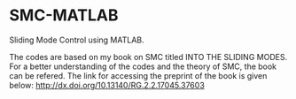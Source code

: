 # SMC-MATLAB
Sliding Mode Control using MATLAB.

The codes are based on my book on SMC titled INTO THE SLIDING MODES. 
For a better understanding of the codes and the theory of SMC, the book can be refered. 
The link for accessing the preprint of the book is given below:
http://dx.doi.org/10.13140/RG.2.2.17045.37603
